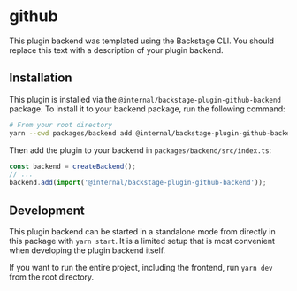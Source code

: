 # github

This plugin backend was templated using the Backstage CLI. You should replace this text with a description of your plugin backend.

## Installation

This plugin is installed via the `@internal/backstage-plugin-github-backend` package. To install it to your backend package, run the following command:

```bash
# From your root directory
yarn --cwd packages/backend add @internal/backstage-plugin-github-backend
```

Then add the plugin to your backend in `packages/backend/src/index.ts`:

```ts
const backend = createBackend();
// ...
backend.add(import('@internal/backstage-plugin-github-backend'));
```

## Development

This plugin backend can be started in a standalone mode from directly in this
package with `yarn start`. It is a limited setup that is most convenient when
developing the plugin backend itself.

If you want to run the entire project, including the frontend, run `yarn dev` from the root directory.
